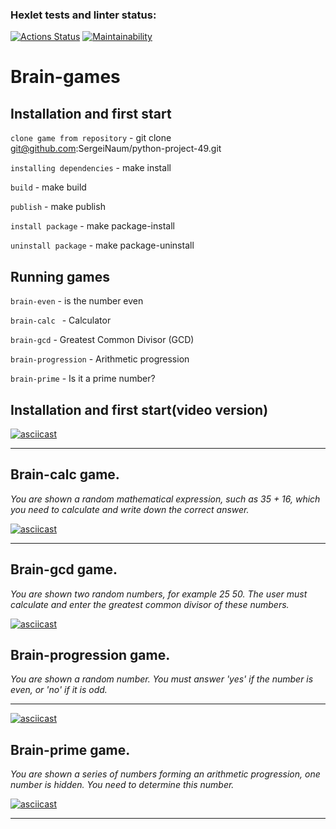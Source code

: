 ### Hexlet tests and linter status:
[![Actions Status](https://github.com/SergeiNaum/python-project-49/workflows/hexlet-check/badge.svg)](https://github.com/SergeiNaum/python-project-49/actions)
[![Maintainability](https://api.codeclimate.com/v1/badges/c62b536dfd604931a711/maintainability)](https://codeclimate.com/github/SergeiNaum/python-project-49/maintainability)


# Brain-games

## Installation and first start

```clone game from repository``` - git clone git@github.com:SergeiNaum/python-project-49.git

```installing dependencies``` - make install

```build``` - make build

```publish``` - make publish

```install package``` - make package-install

```uninstall package``` - make package-uninstall


## Running games

```brain-even``` - is the number even

```brain-calc ``` - Calculator

```brain-gcd``` - Greatest Common Divisor (GCD)

```brain-progression``` - Arithmetic progression

```brain-prime``` - Is it a prime number?


## Installation and first start(video version)

[![asciicast](https://asciinema.org/a/11oZ0KaiRUsvJunA34AOBdxFo.svg)](https://asciinema.org/a/11oZ0KaiRUsvJunA34AOBdxFo) 
___
## Brain-calc game.

_You are shown a random mathematical expression, such as 35 + 16, which you need to calculate and write down the correct answer._

[![asciicast](https://asciinema.org/a/MbI3TlRIIVCiwP0nho8enrUiK.svg)](https://asciinema.org/a/MbI3TlRIIVCiwP0nho8enrUiK)
___
## Brain-gcd game.

_You are shown two random numbers, for example 25 50. The user must calculate and enter the greatest common divisor of these numbers._

[![asciicast](https://asciinema.org/a/d7eLXYy5lzTUNEelFtcNt7HCB.svg)](https://asciinema.org/a/d7eLXYy5lzTUNEelFtcNt7HCB)
## Brain-progression game. 

_You are shown a random number. You must answer 'yes' if the number is even, or 'no' if it is odd._
___
[![asciicast](https://asciinema.org/a/1FXaQZCVmSBnIZUtBOoQvxHYn.svg)](https://asciinema.org/a/1FXaQZCVmSBnIZUtBOoQvxHYn)

## Brain-prime game.

_You are shown a series of numbers forming an arithmetic progression, one number is hidden. You need to determine this number._

[![asciicast](https://asciinema.org/a/Br2VOmcI22lUuFkI4wrofzyct.svg)](https://asciinema.org/a/Br2VOmcI22lUuFkI4wrofzyct)
___
